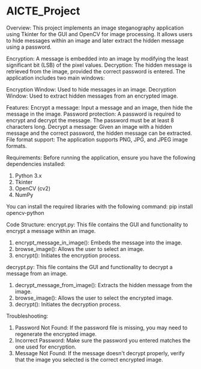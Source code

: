 # AICTE_Project

Overview:
This project implements an image steganography application using Tkinter for the GUI and OpenCV for image processing. It allows users to hide messages within an image and later extract the hidden message using a password.

Encryption: A message is embedded into an image by modifying the least significant bit (LSB) of the pixel values.
Decryption: The hidden message is retrieved from the image, provided the correct password is entered.
The application includes two main windows:

Encryption Window: Used to hide messages in an image.
Decryption Window: Used to extract hidden messages from an encrypted image.

Features:
Encrypt a message: Input a message and an image, then hide the message in the image.
Password protection: A password is required to encrypt and decrypt the message. The password must be at least 8 characters long.
Decrypt a message: Given an image with a hidden message and the correct password, the hidden message can be extracted.
File format support: The application supports PNG, JPG, and JPEG image formats.

Requirements:
Before running the application, ensure you have the following dependencies installed:
1. Python 3.x
2. Tkinter
3. OpenCV (cv2)
4. NumPy

You can install the required libraries with the following command:
pip install opencv-python

Code Structure:
encrypt.py:
This file contains the GUI and functionality to encrypt a message within an image.

1. encrypt_message_in_image(): Embeds the message into the image.
2. browse_image(): Allows the user to select an image.
3. encrypt(): Initiates the encryption process.

decrypt.py:
This file contains the GUI and functionality to decrypt a message from an image.

1. decrypt_message_from_image(): Extracts the hidden message from the image.
2. browse_image(): Allows the user to select the encrypted image.
3. decrypt(): Initiates the decryption process.

Troubleshooting:
1. Password Not Found: If the password file is missing, you may need to regenerate the encrypted image.
2. Incorrect Password: Make sure the password you entered matches the one used for encryption.
3. Message Not Found: If the message doesn't decrypt properly, verify that the image you selected is the correct encrypted image.
